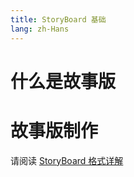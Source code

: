 ```yaml
---
title: StoryBoard 基础
lang: zh-Hans
---
```

# 什么是故事版

# 故事版制作

请阅读 [StoryBoard 格式详解](/zh/reference/storyboard/specification)
